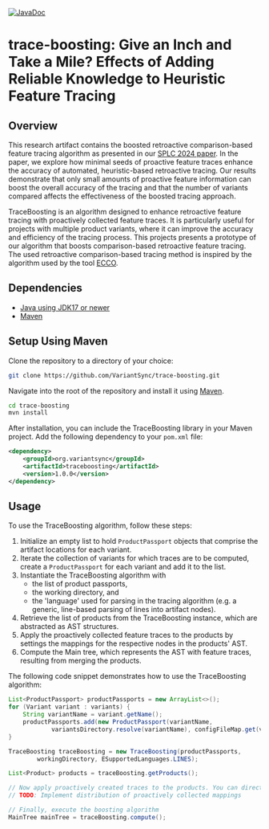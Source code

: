 [![JavaDoc](https://img.shields.io/badge/JavaDoc-Documentation-blue)](https://variantsync.github.io/trace-boosting/)

# trace-boosting: Give an Inch and Take a Mile? Effects of Adding Reliable Knowledge to Heuristic Feature Tracing

## Overview
This research artifact contains the boosted retroactive comparison-based feature tracing algorithm as presented in our [SPLC 2024 paper]().
In the paper, we explore how minimal seeds of proactive feature traces enhance the accuracy of automated, heuristic-based retroactive tracing. 
Our results demonstrate that only small amounts of proactive feature information can boost the overall accuracy of the tracing and 
that the number of variants compared affects the effectiveness of the boosted tracing approach.

TraceBoosting is an algorithm designed to enhance retroactive feature tracing with proactively collected feature traces. 
It is particularly useful for projects with multiple product variants, where it can improve the accuracy and efficiency of the tracing process. 
This projects presents a prototype of our algorithm that boosts comparison-based retroactive feature tracing. 
The used retroactive comparison-based tracing method is inspired by the algorithm used by the tool [ECCO](https://jku-isse.github.io/ecco/).

## Dependencies
- [Java using JDK17 or newer](https://www.oracle.com/java/technologies/downloads/)
- [Maven](https://maven.apache.org/)

## Setup Using Maven
Clone the repository to a directory of your choice: 
```sh
git clone https://github.com/VariantSync/trace-boosting.git
```

Navigate into the root of the repository and install it using [Maven](https://maven.apache.org/).
```sh
cd trace-boosting 
mvn install 
```

After installation, you can include the TraceBoosting library in your Maven project. 
Add the following dependency to your `pom.xml` file:

```xml
<dependency>
    <groupId>org.variantsync</groupId>
    <artifactId>traceboosting</artifactId>
    <version>1.0.0</version>
</dependency>
```

## Usage
To use the TraceBoosting algorithm, follow these steps:

1. Initialize an empty list to hold `ProductPassport` objects that comprise the artifact locations for each variant.
2. Iterate the collection of variants for which traces are to be computed, create a `ProductPassport` for each variant and add it to the list.
3. Instantiate the TraceBoosting algorithm with 
   - the list of product passports, 
   - the working directory, and 
   - the 'language' used for parsing in the tracing algorithm (e.g. a generic, line-based parsing of lines into artifact nodes).
4. Retrieve the list of products from the TraceBoosting instance, which are abstracted as AST structures.
5. Apply the proactively collected feature traces to the products by settings the mappings for the respective nodes in the products' AST.
6. Compute the Main tree, which represents the AST with feature traces, resulting from merging the products.

The following code snippet demonstrates how to use the TraceBoosting algorithm:

```java
List<ProductPassport> productPassports = new ArrayList<>();
for (Variant variant : variants) {
    String variantName = variant.getName();
    productPassports.add(new ProductPassport(variantName,
            variantsDirectory.resolve(variantName), configFileMap.get(variantName)));
}

TraceBoosting traceBoosting = new TraceBoosting(productPassports,
        workingDirectory, ESupportedLanguages.LINES);

List<Product> products = traceBoosting.getProducts();

// Now apply proactively created traces to the products. You can directly access the AST nodes of the products.
// TODO: Implement distribution of proactively collected mappings

// Finally, execute the boosting algorithm
MainTree mainTree = traceBoosting.compute();
```
